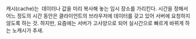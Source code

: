 캐시(cache)는  데이터나 값을 미리 복사해 놓는 임시 장소를 가리킨다.
시간을 정해서 어느 정도의 시간 동안은 클라이언트의 브라우저에 데이터를 갖고 있어 서버에 요청하지 않도록 하는 것. 하지만, 요즘에는 서버가 고사양으로 되어 실시간으로 빠르게 바뀌게 하는 노캐시가 추새.
